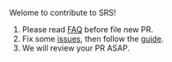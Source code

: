 Welome to contribute to SRS!

1. Please read [FAQ](https://github.com/ossrs/srs/issues/2716) before file new PR.
2. Fix some [issues](https://github.com/ossrs/srs/issues), then follow the [guide](https://github.com/ossrs/srs/wiki/HowToFilePR).
3. We will review your PR ASAP.
